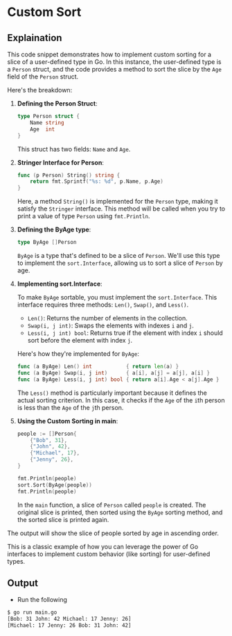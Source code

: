 # Custom Sort

## Explaination

This code snippet demonstrates how to implement custom sorting for a slice of a user-defined type in Go. In this instance, the user-defined type is a `Person` struct, and the code provides a method to sort the slice by the `Age` field of the `Person` struct.

Here's the breakdown:

1. **Defining the Person Struct**:

    ```go
    type Person struct {
        Name string
        Age  int
    }
    ```

    This struct has two fields: `Name` and `Age`.

2. **Stringer Interface for Person**:

    ```go
    func (p Person) String() string {
        return fmt.Sprintf("%s: %d", p.Name, p.Age)
    }
    ```

    Here, a method `String()` is implemented for the `Person` type, making it satisfy the `Stringer` interface. This method will be called when you try to print a value of type `Person` using `fmt.Println`.

3. **Defining the ByAge type**:

    ```go
    type ByAge []Person
    ```

    `ByAge` is a type that's defined to be a slice of `Person`. We'll use this type to implement the `sort.Interface`, allowing us to sort a slice of `Person` by age.

4. **Implementing sort.Interface**:

    To make `ByAge` sortable, you must implement the `sort.Interface`. This interface requires three methods: `Len()`, `Swap()`, and `Less()`.

    - `Len()`: Returns the number of elements in the collection.
    - `Swap(i, j int)`: Swaps the elements with indexes `i` and `j`.
    - `Less(i, j int) bool`: Returns true if the element with index `i` should sort before the element with index `j`.

    Here's how they're implemented for `ByAge`:

    ```go
    func (a ByAge) Len() int           { return len(a) }
    func (a ByAge) Swap(i, j int)      { a[i], a[j] = a[j], a[i] }
    func (a ByAge) Less(i, j int) bool { return a[i].Age < a[j].Age }
    ```

    The `Less()` method is particularly important because it defines the actual sorting criterion. In this case, it checks if the `Age` of the `i`th person is less than the `Age` of the `j`th person.

5. **Using the Custom Sorting in main**:

    ```go
    people := []Person{
        {"Bob", 31},
        {"John", 42},
        {"Michael", 17},
        {"Jenny", 26},
    }

    fmt.Println(people)
    sort.Sort(ByAge(people))
    fmt.Println(people)
    ```

    In the `main` function, a slice of `Person` called `people` is created. The original slice is printed, then sorted using the `ByAge` sorting method, and the sorted slice is printed again.

The output will show the slice of people sorted by age in ascending order.

This is a classic example of how you can leverage the power of Go interfaces to implement custom behavior (like sorting) for user-defined types.

## Output

- Run the following

```bash
$ go run main.go
[Bob: 31 John: 42 Michael: 17 Jenny: 26]
[Michael: 17 Jenny: 26 Bob: 31 John: 42]
```
